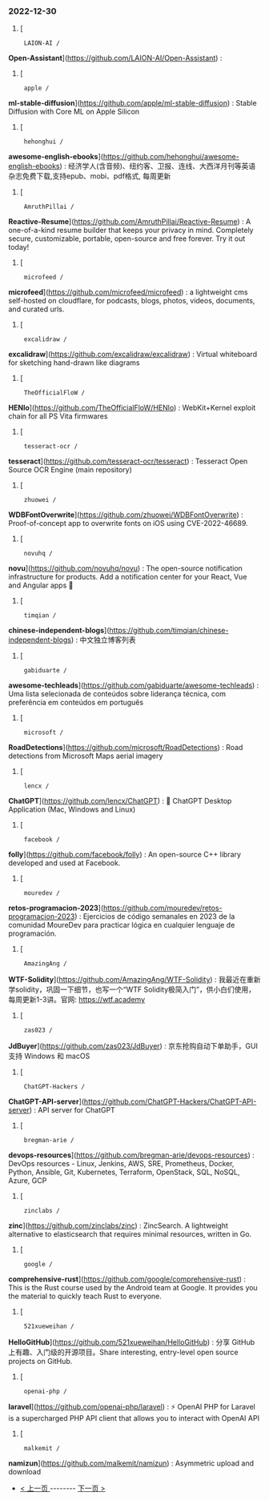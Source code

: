 ### 2022-12-30 
1. [
    

        LAION-AI /
**Open-Assistant**](https://github.com/LAION-AI/Open-Assistant) : 
1. [
    

        apple /
**ml-stable-diffusion**](https://github.com/apple/ml-stable-diffusion) : Stable Diffusion with Core ML on Apple Silicon
1. [
    

        hehonghui /
**awesome-english-ebooks**](https://github.com/hehonghui/awesome-english-ebooks) : 经济学人(含音频)、纽约客、卫报、连线、大西洋月刊等英语杂志免费下载,支持epub、mobi、pdf格式, 每周更新
1. [
    

        AmruthPillai /
**Reactive-Resume**](https://github.com/AmruthPillai/Reactive-Resume) : A one-of-a-kind resume builder that keeps your privacy in mind. Completely secure, customizable, portable, open-source and free forever. Try it out today!
1. [
    

        microfeed /
**microfeed**](https://github.com/microfeed/microfeed) : a lightweight cms self-hosted on cloudflare, for podcasts, blogs, photos, videos, documents, and curated urls.
1. [
    

        excalidraw /
**excalidraw**](https://github.com/excalidraw/excalidraw) : Virtual whiteboard for sketching hand-drawn like diagrams
1. [
    

        TheOfficialFloW /
**HENlo**](https://github.com/TheOfficialFloW/HENlo) : WebKit+Kernel exploit chain for all PS Vita firmwares
1. [
    

        tesseract-ocr /
**tesseract**](https://github.com/tesseract-ocr/tesseract) : Tesseract Open Source OCR Engine (main repository)
1. [
    

        zhuowei /
**WDBFontOverwrite**](https://github.com/zhuowei/WDBFontOverwrite) : Proof-of-concept app to overwrite fonts on iOS using CVE-2022-46689.
1. [
    

        novuhq /
**novu**](https://github.com/novuhq/novu) : The open-source notification infrastructure for products. Add a notification center for your React, Vue and Angular apps 🚀
1. [
    

        timqian /
**chinese-independent-blogs**](https://github.com/timqian/chinese-independent-blogs) : 中文独立博客列表
1. [
    

        gabiduarte /
**awesome-techleads**](https://github.com/gabiduarte/awesome-techleads) : Uma lista selecionada de conteúdos sobre liderança técnica, com preferência em conteúdos em português
1. [
    

        microsoft /
**RoadDetections**](https://github.com/microsoft/RoadDetections) : Road detections from Microsoft Maps aerial imagery
1. [
    

        lencx /
**ChatGPT**](https://github.com/lencx/ChatGPT) : 🤖 ChatGPT Desktop Application (Mac, Windows and Linux)
1. [
    

        facebook /
**folly**](https://github.com/facebook/folly) : An open-source C++ library developed and used at Facebook.
1. [
    

        mouredev /
**retos-programacion-2023**](https://github.com/mouredev/retos-programacion-2023) : Ejercicios de código semanales en 2023 de la comunidad MoureDev para practicar lógica en cualquier lenguaje de programación.
1. [
    

        AmazingAng /
**WTF-Solidity**](https://github.com/AmazingAng/WTF-Solidity) : 我最近在重新学solidity，巩固一下细节，也写一个“WTF Solidity极简入门”，供小白们使用，每周更新1-3讲。官网: https://wtf.academy
1. [
    

        zas023 /
**JdBuyer**](https://github.com/zas023/JdBuyer) : 京东抢购自动下单助手，GUI 支持 Windows 和 macOS
1. [
    

        ChatGPT-Hackers /
**ChatGPT-API-server**](https://github.com/ChatGPT-Hackers/ChatGPT-API-server) : API server for ChatGPT
1. [
    

        bregman-arie /
**devops-resources**](https://github.com/bregman-arie/devops-resources) : DevOps resources - Linux, Jenkins, AWS, SRE, Prometheus, Docker, Python, Ansible, Git, Kubernetes, Terraform, OpenStack, SQL, NoSQL, Azure, GCP
1. [
    

        zinclabs /
**zinc**](https://github.com/zinclabs/zinc) : ZincSearch. A lightweight alternative to elasticsearch that requires minimal resources, written in Go.
1. [
    

        google /
**comprehensive-rust**](https://github.com/google/comprehensive-rust) : This is the Rust course used by the Android team at Google. It provides you the material to quickly teach Rust to everyone.
1. [
    

        521xueweihan /
**HelloGitHub**](https://github.com/521xueweihan/HelloGitHub) : 分享 GitHub 上有趣、入门级的开源项目。Share interesting, entry-level open source projects on GitHub.
1. [
    

        openai-php /
**laravel**](https://github.com/openai-php/laravel) : ⚡️ OpenAI PHP for Laravel is a supercharged PHP API client that allows you to interact with OpenAI API
1. [
    

        malkemit /
**namizun**](https://github.com/malkemit/namizun) : Asymmetric upload and download 

- [ < 上一页 ](https://github.com/able8/github-trending-daily-record/blob/master/2022-12-29.md) -------- [ 下一页 > ](https://github.com/able8/github-trending-daily-record/blob/master/2022-12-31.md)